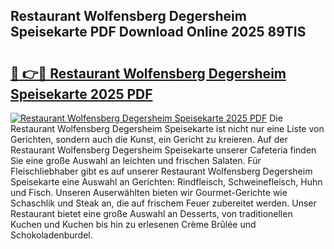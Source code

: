 ## Restaurant Wolfensberg Degersheim Speisekarte PDF Download Online 2025 89TIS

# <h2><a href="http://gc9t1pa.nevu.top/?p=Restaurant+Wolfensberg+Degersheim+Speisekarte">🔗 👉🔴 Restaurant Wolfensberg Degersheim Speisekarte 2025 PDF</a></h2>

[![Restaurant Wolfensberg Degersheim Speisekarte 2025 PDF](https://i.imgur.com/dBaPXMq.png)](http://gc9t1pa.nevu.top/?p=Restaurant+Wolfensberg+Degersheim+Speisekarte)
Die Restaurant Wolfensberg Degersheim Speisekarte ist nicht nur eine Liste von Gerichten, sondern auch die Kunst, ein Gericht zu kreieren. Auf der Restaurant Wolfensberg Degersheim Speisekarte unserer Cafeteria finden Sie eine große Auswahl an leichten und frischen Salaten. Für Fleischliebhaber gibt es auf unserer Restaurant Wolfensberg Degersheim Speisekarte eine Auswahl an Gerichten: Rindfleisch, Schweinefleisch, Huhn und Fisch. Unseren Auserwählten bieten wir Gourmet-Gerichte wie Schaschlik und Steak an, die auf frischem Feuer zubereitet werden. Unser Restaurant bietet eine große Auswahl an Desserts, von traditionellen Kuchen und Kuchen bis hin zu erlesenen Crème Brûlée und Schokoladenburdel.

